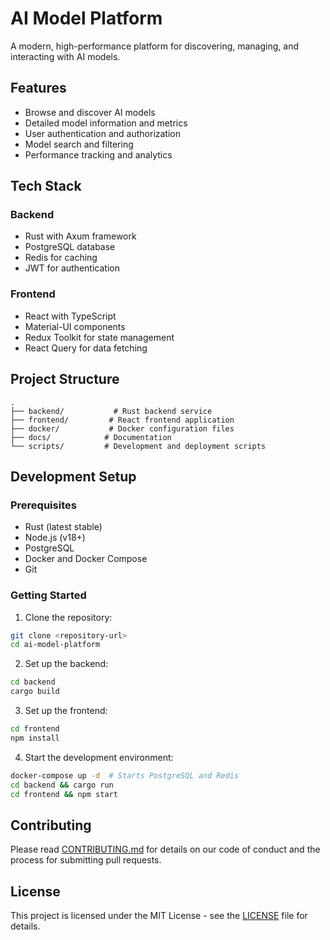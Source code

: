 # AI Model Platform

A modern, high-performance platform for discovering, managing, and interacting with AI models.

## Features

- Browse and discover AI models
- Detailed model information and metrics
- User authentication and authorization
- Model search and filtering
- Performance tracking and analytics

## Tech Stack

### Backend
- Rust with Axum framework
- PostgreSQL database
- Redis for caching
- JWT for authentication

### Frontend
- React with TypeScript
- Material-UI components
- Redux Toolkit for state management
- React Query for data fetching

## Project Structure

```
.
├── backend/           # Rust backend service
├── frontend/         # React frontend application
├── docker/           # Docker configuration files
├── docs/            # Documentation
└── scripts/         # Development and deployment scripts
```

## Development Setup

### Prerequisites
- Rust (latest stable)
- Node.js (v18+)
- PostgreSQL
- Docker and Docker Compose
- Git

### Getting Started

1. Clone the repository:
```bash
git clone <repository-url>
cd ai-model-platform
```

2. Set up the backend:
```bash
cd backend
cargo build
```

3. Set up the frontend:
```bash
cd frontend
npm install
```

4. Start the development environment:
```bash
docker-compose up -d  # Starts PostgreSQL and Redis
cd backend && cargo run
cd frontend && npm start
```

## Contributing

Please read [CONTRIBUTING.md](CONTRIBUTING.md) for details on our code of conduct and the process for submitting pull requests.

## License

This project is licensed under the MIT License - see the [LICENSE](LICENSE) file for details. 